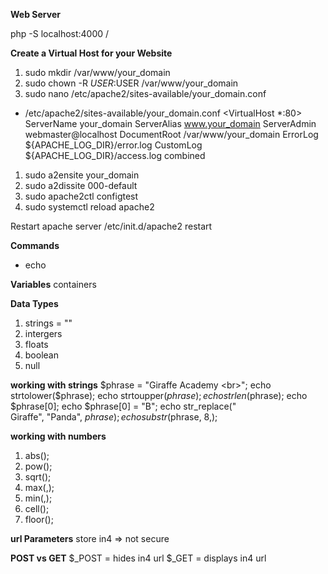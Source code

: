 **Web Server**

php -S localhost:4000 /

**Create a Virtual Host for your Website**

1. sudo mkdir /var/www/your_domain
2. sudo chown -R $USER:$USER /var/www/your_domain
3. sudo nano /etc/apache2/sites-available/your_domain.conf

- /etc/apache2/sites-available/your_domain.conf
  <VirtualHost \*:80>
  ServerName your_domain
  ServerAlias www.your_domain
  ServerAdmin webmaster@localhost
  DocumentRoot /var/www/your_domain
  ErrorLog ${APACHE_LOG_DIR}/error.log
  CustomLog ${APACHE_LOG_DIR}/access.log combined
  </VirtualHost>

1. sudo a2ensite your_domain
2. sudo a2dissite 000-default
3. sudo apache2ctl configtest
4. sudo systemctl reload apache2

Restart apache server
/etc/init.d/apache2 restart

**Commands**

- echo

**Variables**
containers

**Data Types**
1. strings = ""
2. intergers
3. floats
4. boolean
5. null

**working with strings**
 $phrase = "Giraffe Academy <br>";
 echo strtolower($phrase);
 echo strtoupper($phrase);
 echo strlen($phrase);
 echo $phrase[0];
 echo $phrase[0] = "B";
 echo str_replace("<br>Giraffe", "Panda", $phrase);
 echo substr($phrase, 8,);

**working with numbers**
1. abs();
2. pow();
3. sqrt();
4. max(,);
5. min(,);
6. cell();
7. floor();

**url Parameters**
store in4 => not secure

**POST vs GET**
$_POST = hides in4 url
$_GET = displays in4 url
